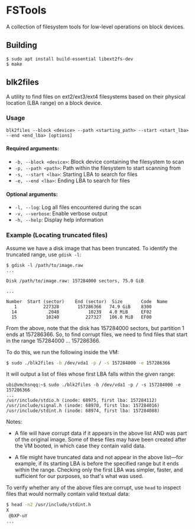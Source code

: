 # FSTools

A collection of filesystem tools for low-level operations on block devices.

## Building

```
$ sudo apt install build-essential libext2fs-dev
$ make
```

## blk2files

A utility to find files on ext2/ext3/ext4 filesystems based on their physical
location (LBA range) on a block device.

### Usage

```
blk2files --block <device> --path <starting_path> --start <start_lba> --end <end_lba> [options]
```

#### Required arguments:
- `-b, --block <device>`: Block device containing the filesystem to scan
- `-p, --path <path>`: Path within the filesystem to start scanning from
- `-s, --start <lba>`: Starting LBA to search for files
- `-e, --end <lba>`: Ending LBA to search for files

#### Optional arguments:
- `-l, --log`: Log all files encountered during the scan
- `-v, --verbose`: Enable verbose output
- `-h, --help`: Display help information

### Example (Locating truncated files)

Assume we have a disk image that has been truncated. To identify the truncated
range, use `gdisk -l`:

```
$ gdisk -l /path/to/image.raw
...

Disk /path/to/image.raw: 157284000 sectors, 75.0 GiB

...

Number  Start (sector)    End (sector)  Size       Code  Name
   1          227328       157286366   74.9 GiB    8300
  14            2048           10239   4.0 MiB     EF02
  15           10240          227327   106.0 MiB   EF00
```

From the above, note that the disk has 157284000 sectors, but partition 1 ends
at 157286366. So, to find corrupt files, we need to find files that start in
the range 157284000 ... 157286366.

To do this, we run the following inside the VM:

```bash
$ sudo ./blk2files -b /dev/vda1 -p / -s 157284000 -e 157286366
```

It will output a list of files whose first LBA falls within the given range:

```
ubi@vmchsnqq:~$ sudo ./blk2files -b /dev/vda1 -p / -s 157284000 -e 157286366
...
/usr/include/stdio.h (inode: 68975, first lba: 157284112)
/usr/include/signal.h (inode: 68970, first lba: 157284016)
/usr/include/stdint.h (inode: 68974, first lba: 157284088)
```

Notes:
* A file will have corrupt data if it appears in the above list AND was part of the
  original image. Some of these files may have been created after the VM booted,
  in which case they contain valid data.

* A file might have truncated data and not appear in the above list—for example, if
  its starting LBA is before the specified range but it ends within the range.
  Checking only the first LBA was simpler, faster, and sufficient for our purposes,
  so that's what was used.

To verify whether any of the above files are corrupt, use `head` to inspect files
that would normally contain valid textual data:

```bash
$ head -n2 /usr/include/stdint.h
X
 @bXP-uY
...
```
